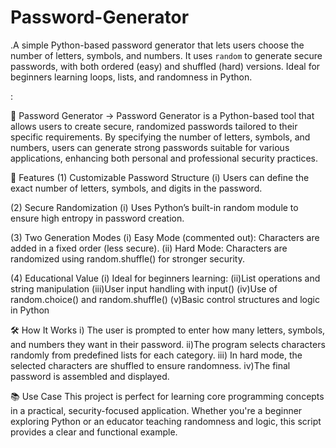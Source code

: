 # Password-Generator
.A simple Python-based password generator that lets users choose the number of letters, symbols, and numbers. It uses `random` to generate secure passwords, with both ordered (easy) and shuffled (hard) versions. Ideal for beginners learning loops, lists, and randomness in Python.

:

🔐 Password Generator
-> Password Generator is a Python-based tool that allows users to create secure, randomized passwords tailored to their specific requirements. By specifying the number of letters, symbols, and numbers, users can generate strong passwords suitable for various applications, enhancing both personal and professional security practices.

🚀 Features
(1) Customizable Password Structure
    (i) Users can define the exact number of letters, symbols, and digits in the password.

(2) Secure Randomization
   (i) Uses Python’s built-in random module to ensure high entropy in password creation.

(3) Two Generation Modes
    (i) Easy Mode (commented out): Characters are added in a fixed order (less secure).
    (ii) Hard Mode: Characters are randomized using random.shuffle() for stronger security.

(4) Educational Value
   (i) Ideal for beginners learning:
  (ii)List operations and string manipulation
  (iii)User input handling with input()
  (iv)Use of random.choice() and random.shuffle()
  (v)Basic control structures and logic in Python

🛠️ How It Works
   i) The user is prompted to enter how many letters, symbols, and numbers they want in their password.
   ii)The program selects characters randomly from predefined lists for each category.
   iii) In hard mode, the selected characters are shuffled to ensure randomness.
   iv)The final password is assembled and displayed.

📚 Use Case
This project is perfect for learning core programming concepts in a practical, security-focused application. Whether you're a beginner exploring Python or an educator teaching randomness and logic, this script provides a clear and functional example.

